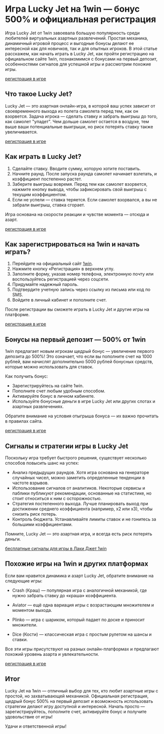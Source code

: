 # Игра Lucky Jet на 1win — бонус 500% и официальная регистрация

Игра Lucky Jet от 1win завоевала большую популярность среди любителей виртуальных азартных развлечений. Простая механика, динамичный игровой процесс и выгодные бонусы делают ее интересной как для новичков, так и для опытных игроков. В этой статье расскажем, как начать играть в Lucky Jet, как пройти регистрацию на официальном сайте 1win, познакомимся с бонусами на первый депозит, особенностями сигналов для успешной игры и рассмотрим похожие игры.

[регистрация в игре]([https://1win.com](https://rocketqueen-game.com/ru/1win-registration/))

## Что такое Lucky Jet?

Lucky Jet — это азартная онлайн-игра, в которой ваш успех зависит от своевременного выхода из полета самолета перед тем, как он взорвется. Задача игрока — сделать ставку и забрать выигрыш до того, как самолет "упадет". Чем дольше самолет остается в воздухе, тем выше ваши потенциальные выигрыши, но риск потерять ставку также увеличивается.

[регистрация в игре]([https://1win.com](https://rocketqueen-game.com/ru/1win-registration/))


## Как играть в Lucky Jet?

1. Сделайте ставку. Вводите сумму, которую хотите поставить.
2. Начните раунд. После запуска раунда самолет начинает взлетать, и коэффициент постепенно растет.
3. Заберите выигрыш вовремя. Перед тем как самолет взорвется, нажмите кнопку вывода, чтобы зафиксировать свой выигрыш с текущим коэффициентом.
4. Если не успели — ставка теряется. Если самолет взорвался, а вы не забрали выигрыш, ставка сгорает.

Игра основана на скорости реакции и чувстве момента — отсюда и азарт.

[регистрация в игре]([https://1win.com](https://rocketqueen-game.com/ru/1win-registration/))


## Как зарегистрироваться на 1win и начать играть?

1. Перейдите на официальный сайт [1win]([https://1win.com](https://rocketqueen-game.com/ru/1win-registration/)).
2. Нажмите кнопку «Регистрация» в верхнем углу.
3. Заполните форму, указав номер телефона, электронную почту или воспользуйтесь регистрацией через соцсети.
4. Придумайте надежный пароль.
5. Подтвердите учетную запись через ссылку из письма или код по SMS.
6. Войдите в личный кабинет и пополните счет.

После регистрации вы сможете играть в Lucky Jet и другие игры на платформе.

[регистрация в игре]([https://1win.com](https://rocketqueen-game.com/ru/1win-registration/))


## Бонусы на первый депозит — 500% от 1win

1win предлагает новым игрокам щедрый бонус — увеличение первого депозита до 500%! Это означает, что если вы пополните счет на 1000 рублей, вам начислят дополнительно 5000 рублей бонусных средств, которые можно использовать для ставок.

Как получить бонус:

- Зарегистрируйтесь на сайте 1win.
- Пополните счет любым удобным способом.
- Активируйте бонус в личном кабинете.
- Используйте бонусные деньги в игре Lucky Jet или других слотах и азартных развлечениях.

Обратите внимание на условия отыгрыша бонуса — их важно прочитать в правилах сайта.

[регистрация в игре](https://rocketqueen-game.com/ru/1win-registration/)


## Сигналы и стратегии игры в Lucky Jet

Поскольку игра требует быстрого решения, существует несколько способов повысить шанс на успех:

- Анализ предыдущих раундов. Хотя игра основана на генераторе случайных чисел, можно заметить определенные тенденции в частоте взрывов.
- Использование сигналов от аналитиков. Некоторые сервисы и паблики публикуют рекомендации, основанные на статистике, но стоит относиться к ним с осторожностью.
- Стратегия постепенного выхода. Лучше планировать выход при достижении среднего коэффициента (например, х2 или х3), чтобы снизить риск потерь.
- Контроль бюджета. Устанавливайте лимиты ставок и не гонитесь за большими коэффициентами.

Помните, Luckу Jet — это азартная игра, и всегда есть риск потерять деньги.

[бесплатные сигналы для игры в Лаки Джет 1win](https://rocketqueen-game.com/lucky-jet-signals.html)


## Похожие игры на 1win и других платформах

Если вам нравится динамика и азарт Lucky Jet, обратите внимание на следующие игры:

- Crash (Краш) — популярная игра с аналогичной механикой, где нужно забрать ставку до «краша» коэффициента.
- Aviator — ещё одна вариация игры с возрастающим множителем и моментом выхода.
- Plinko — игра с шариком, который падает по доске и приносит множители.

- Dice (Кости) — классическая игра с простым рулетом на шансы и ставки.

Все эти игры присутствуют на разных онлайн-платформах и предлагают похожий уровень азарта и увлекательности.

[регистрация в игре]([https://1win.com](https://rocketqueen-game.com/ru/1win-registration/))


## Итог

 Lucky Jet на 1win — отличный выбор для тех, кто любит азартные игры с простой, но захватывающей механикой. Официальная регистрация, щедрый бонус 500% на первый депозит и возможность использовать стратегии делают игру доступной и интересной. Начать просто — зарегистрируйтесь, пополните счет, активируйте бонус и получите удовольствие от игры!

Удачи и ответственной игры!
